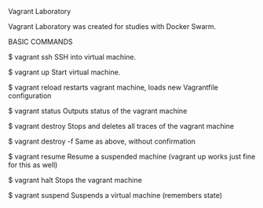Vagrant Laboratory

Vagrant Laboratory was created for studies with Docker Swarm.

BASIC COMMANDS

$ vagrant ssh
SSH into virtual machine.

$ vagrant up
Start virtual machine.

$ vagrant reload
restarts vagrant machine, loads new Vagrantfile configuration

$ vagrant status 
Outputs status of the vagrant machine

$ vagrant destroy
Stops and deletes all traces of the vagrant machine

$ vagrant destroy -f
Same as above, without confirmation

$ vagrant resume
Resume a suspended machine (vagrant up works just fine for this as well)

$ vagrant halt
Stops the vagrant machine

$ vagrant suspend
Suspends a virtual machine (remembers state)